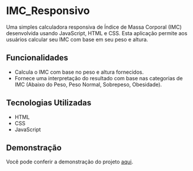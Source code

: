 # IMC_Responsivo

Uma simples calculadora responsiva de Índice de Massa Corporal (IMC) desenvolvida usando JavaScript, HTML e CSS. Esta aplicação permite aos usuários calcular seu IMC com base em seu peso e altura.

## Funcionalidades

- Calcula o IMC com base no peso e altura fornecidos.
- Fornece uma interpretação do resultado com base nas categorias de IMC (Abaixo do Peso, Peso Normal, Sobrepeso, Obesidade).

## Tecnologias Utilizadas

- HTML
- CSS
- JavaScript

## Demonstração

Você pode conferir a demonstração do projeto [aqui](calculadora-imc-resp.netlify.app).
